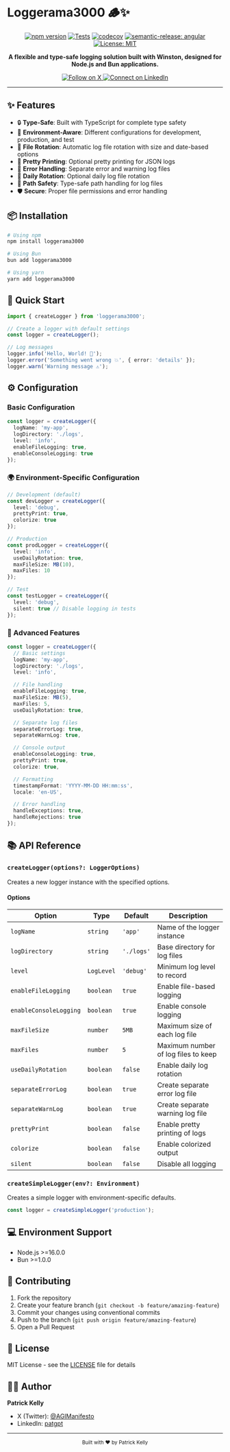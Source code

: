 # Loggerama3000 🪵✨

<div align="center">

[![npm version](https://badge.fury.io/js/loggerama3000.svg)](https://badge.fury.io/js/loggerama3000)
[![Tests](https://github.com/yourusername/loggerama3000/actions/workflows/tests.yml/badge.svg)](https://github.com/yourusername/loggerama3000/actions/workflows/tests.yml)
[![codecov](https://codecov.io/gh/yourusername/loggerama3000/branch/main/graph/badge.svg?token=your-token)](https://codecov.io/gh/yourusername/loggerama3000)
[![semantic-release: angular](https://img.shields.io/badge/semantic--release-angular-e10079?logo=semantic-release)](https://github.com/semantic-release/semantic-release)
[![License: MIT](https://img.shields.io/badge/License-MIT-yellow.svg)](https://opensource.org/licenses/MIT)

</div>

<p align="center">
  <strong>A flexible and type-safe logging solution built with Winston, designed for Node.js and Bun applications.</strong>
</p>

<p align="center">
  <a href="https://x.com/AGIManifesto">
    <img src="https://img.shields.io/badge/Follow_@AGIManifesto-000000?style=for-the-badge&logo=x&logoColor=white" alt="Follow on X" />
  </a>
  <a href="https://linkedin.com/in/patgpt">
    <img src="https://img.shields.io/badge/Connect_on_LinkedIn-0077B5?style=for-the-badge&logo=linkedin&logoColor=white" alt="Connect on LinkedIn" />
  </a>
</p>

---

## ✨ Features

- 🔒 **Type-Safe**: Built with TypeScript for complete type safety
- 🎯 **Environment-Aware**: Different configurations for development, production, and test
- 📁 **File Rotation**: Automatic log file rotation with size and date-based options
- 🎨 **Pretty Printing**: Optional pretty printing for JSON logs
- 🚨 **Error Handling**: Separate error and warning log files
- 🔄 **Daily Rotation**: Optional daily log file rotation
- 💾 **Path Safety**: Type-safe path handling for log files
- 🛡️ **Secure**: Proper file permissions and error handling

## 📦 Installation

```bash
# Using npm
npm install loggerama3000

# Using Bun
bun add loggerama3000

# Using yarn
yarn add loggerama3000
```

## 🚀 Quick Start

```typescript
import { createLogger } from 'loggerama3000';

// Create a logger with default settings
const logger = createLogger();

// Log messages
logger.info('Hello, World! 👋');
logger.error('Something went wrong 💥', { error: 'details' });
logger.warn('Warning message ⚠️');
```

## ⚙️ Configuration

### Basic Configuration

```typescript
const logger = createLogger({
  logName: 'my-app',
  logDirectory: './logs',
  level: 'info',
  enableFileLogging: true,
  enableConsoleLogging: true
});
```

### 🌍 Environment-Specific Configuration

```typescript
// Development (default)
const devLogger = createLogger({
  level: 'debug',
  prettyPrint: true,
  colorize: true
});

// Production
const prodLogger = createLogger({
  level: 'info',
  useDailyRotation: true,
  maxFileSize: MB(10),
  maxFiles: 10
});

// Test
const testLogger = createLogger({
  level: 'debug',
  silent: true // Disable logging in tests
});
```

### 🔧 Advanced Features

```typescript
const logger = createLogger({
  // Basic settings
  logName: 'my-app',
  logDirectory: './logs',
  level: 'info',

  // File handling
  enableFileLogging: true,
  maxFileSize: MB(5),
  maxFiles: 5,
  useDailyRotation: true,

  // Separate log files
  separateErrorLog: true,
  separateWarnLog: true,

  // Console output
  enableConsoleLogging: true,
  prettyPrint: true,
  colorize: true,

  // Formatting
  timestampFormat: 'YYYY-MM-DD HH:mm:ss',
  locale: 'en-US',

  // Error handling
  handleExceptions: true,
  handleRejections: true
});
```

## 📚 API Reference

### `createLogger(options?: LoggerOptions)`

Creates a new logger instance with the specified options.

#### Options

| Option | Type | Default | Description |
|--------|------|---------|-------------|
| `logName` | `string` | `'app'` | Name of the logger instance |
| `logDirectory` | `string` | `'./logs'` | Base directory for log files |
| `level` | `LogLevel` | `'debug'` | Minimum log level to record |
| `enableFileLogging` | `boolean` | `true` | Enable file-based logging |
| `enableConsoleLogging` | `boolean` | `true` | Enable console logging |
| `maxFileSize` | `number` | `5MB` | Maximum size of each log file |
| `maxFiles` | `number` | `5` | Maximum number of log files to keep |
| `useDailyRotation` | `boolean` | `false` | Enable daily log rotation |
| `separateErrorLog` | `boolean` | `true` | Create separate error log file |
| `separateWarnLog` | `boolean` | `true` | Create separate warning log file |
| `prettyPrint` | `boolean` | `false` | Enable pretty printing of logs |
| `colorize` | `boolean` | `false` | Enable colorized output |
| `silent` | `boolean` | `false` | Disable all logging |

### `createSimpleLogger(env?: Environment)`

Creates a simple logger with environment-specific defaults.

```typescript
const logger = createSimpleLogger('production');
```

## 💻 Environment Support

- Node.js >=16.0.0
- Bun >=1.0.0

## 🤝 Contributing

1. Fork the repository
2. Create your feature branch (`git checkout -b feature/amazing-feature`)
3. Commit your changes using conventional commits
4. Push to the branch (`git push origin feature/amazing-feature`)
5. Open a Pull Request

## 📄 License

MIT License - see the [LICENSE](LICENSE) file for details

## 👨‍💻 Author

**Patrick Kelly**
- X (Twitter): [@AGIManifesto](https://x.com/AGIManifesto)
- LinkedIn: [patgpt](https://linkedin.com/in/patgpt)

---

<div align="center">
  <sub>Built with ❤️ by Patrick Kelly</sub>
</div>
